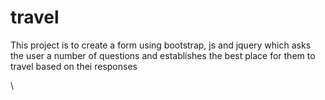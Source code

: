 # travel
This project is to create a form using bootstrap, js and jquery which asks the user a number of questions and establishes the best place for them to travel based on thei responses

\\
